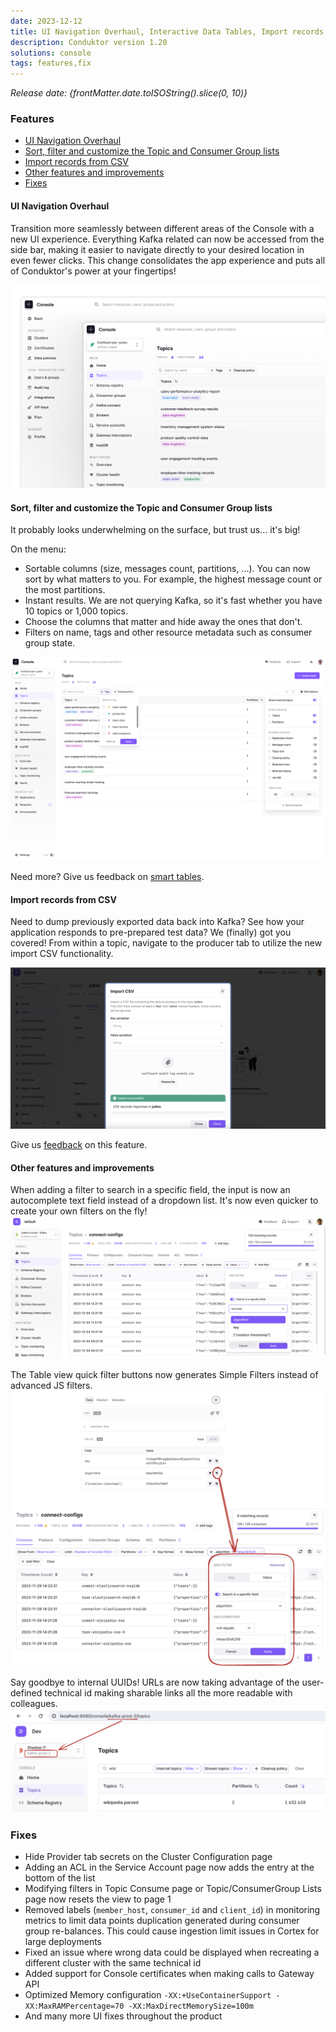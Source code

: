 ```yaml
---
date: 2023-12-12
title: UI Navigation Overhaul, Interactive Data Tables, Import records from CSV
description: Conduktor version 1.20
solutions: console
tags: features,fix
---
```


*Release date: {frontMatter.date.toISOString().slice(0, 10)}*

### Features

- [UI Navigation Overhaul](#ui-navigation-overhaul)
- [Sort, filter and customize the Topic and Consumer Group lists](#sort-filter-and-customize-the-topic-and-consumer-group-lists)
- [Import records from CSV](#import-records-from-csv)
- [Other features and improvements](#other-features-and-improvements)
- [Fixes](#fixes)

#### UI Navigation Overhaul

Transition more seamlessly between different areas of the Console with a new UI experience. Everything Kafka related can now be accessed from the side bar, making it easier to navigate directly to your desired location in even fewer clicks. This change consolidates the app experience and puts all of Conduktor's power at your fingertips!

![New navigation](/images/changelog/platform/v20/new-navigation.png)

#### Sort, filter and customize the Topic and Consumer Group lists

It probably looks underwhelming on the surface, but trust us... it's big!

On the menu:

- Sortable columns (size, messages count, partitions, ...). You can now sort by what matters to you. For example, the highest message count or the most partitions.
- Instant results. We are not querying Kafka, so it's fast whether you have 10 topics or 1,000 topics.
- Choose the columns that matter and hide away the ones that don't.
- Filters on name, tags and other resource metadata such as consumer group state.

![Topic List](/images/changelog/platform/v20/topic-list.png)

Need more? Give us feedback on [smart tables](https://conduktor.io/roadmap).

#### Import records from CSV

Need to dump previously exported data back into Kafka? See how your application responds to pre-prepared test data? We (finally) got you covered! From within a topic, navigate to the producer tab to utilize the new import CSV functionality.

![Import CSV](/images/changelog/platform/v20/import-csv.png)

Give us [feedback](https://conduktor.io/roadmap) on this feature.

#### Other features and improvements

When adding a filter to search in a specific field, the input is now an autocomplete text field instead of a dropdown list. It's now even quicker to create your own filters on the fly!  
![Autocomplete](/images/changelog/platform/v20/autocomplete.png)

The Table view quick filter buttons now generates Simple Filters instead of advanced JS filters.  
![Table Filter](/images/changelog/platform/v20/table-filters.png)

Say goodbye to internal UUIDs! URLs are now taking advantage of the user-defined technical id making sharable links all the more readable with colleagues.  
![Technical ID](/images/changelog/platform/v20/technical-id.png)

### Fixes

- Hide Provider tab secrets on the Cluster Configuration page
- Adding an ACL in the Service Account page now adds the entry at the bottom of the list
- Modifying filters in Topic Consume page or Topic/ConsumerGroup Lists page now resets the view to page 1
- Removed labels (`member_host`, `consumer_id` and `client_id`) in monitoring metrics to limit data points duplication generated during consumer group re-balances. This could cause ingestion limit issues in Cortex for large deployments
- Fixed an issue where wrong data could be displayed when recreating a different cluster with the same technical id
- Added support for Console certificates when making calls to Gateway API
- Optimized Memory configuration `-XX:+UseContainerSupport -XX:MaxRAMPercentage=70 -XX:MaxDirectMemorySize=100m`
- And many more UI fixes throughout the product
